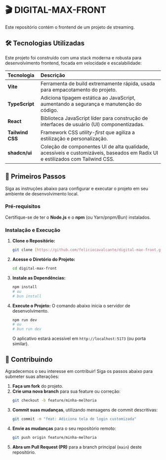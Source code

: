 # 🎬 DIGITAL-MAX-FRONT

Este repositório contém o frontend de um projeto de streaming.

## 🛠️ Tecnologias Utilizadas

Este projeto foi construído com uma stack moderna e robusta para desenvolvimento frontend, focada em velocidade e escalabilidade:

| Tecnologia | Descrição |
| :--- | :--- |
| **Vite** | Ferramenta de build extremamente rápida, usada para empacotamento do projeto. |
| **TypeScript** | Adiciona tipagem estática ao JavaScript, aumentando a segurança e manutenção do código. |
| **React** | Biblioteca JavaScript líder para construção de interfaces de usuário (UI) componentizadas. |
| **Tailwind CSS** | Framework CSS *utility-first* que agiliza a estilização e personalização. |
| **shadcn/ui** | Coleção de componentes UI de alta qualidade, acessíveis e customizáveis, baseados em Radix UI e estilizados com Tailwind CSS. |

## 🚀 Primeiros Passos

Siga as instruções abaixo para configurar e executar o projeto em seu ambiente de desenvolvimento local.

### Pré-requisitos

Certifique-se de ter o **Node.js** e o **npm** (ou Yarn/pnpm/Bun) instalados.

### Instalação e Execução

1.  **Clone o Repositório:**
    ```bash
    git clone [https://github.com/feliciocavalcante/digital-max-front.git](https://github.com/feliciocavalcante/digital-max-front.git)
    ```

2.  **Acesse o Diretório do Projeto:**
    ```bash
    cd digital-max-front
    ```

3.  **Instale as Dependências:**
    ```bash
    npm install 
    # ou
    # bun install 
    ```

4.  **Execute o Projeto:**
    O comando abaixo inicia o servidor de desenvolvimento.
    ```bash
    npm run dev
    # ou
    # bun run dev
    ```
    O aplicativo estará acessível em `http://localhost:5173` (ou porta similar).

## 🤝 Contribuindo

Agradecemos o seu interesse em contribuir! Siga os passos abaixo para submeter suas alterações:

1.  **Faça um fork** do projeto.
2.  **Crie uma nova branch** para sua feature ou correção:
    ```bash
    git checkout -b feature/minha-melhoria
    ```
3.  **Commit suas mudanças**, utilizando mensagens de commit descritivas:
    ```bash
    git commit -m "feat: Adiciona tela de login customizada"
    ```
4.  **Envie as mudanças** para o seu repositório remoto:
    ```bash
    git push origin feature/minha-melhoria
    ```
5.  **Abra um Pull Request (PR)** para a branch principal (`main`) deste repositório.
